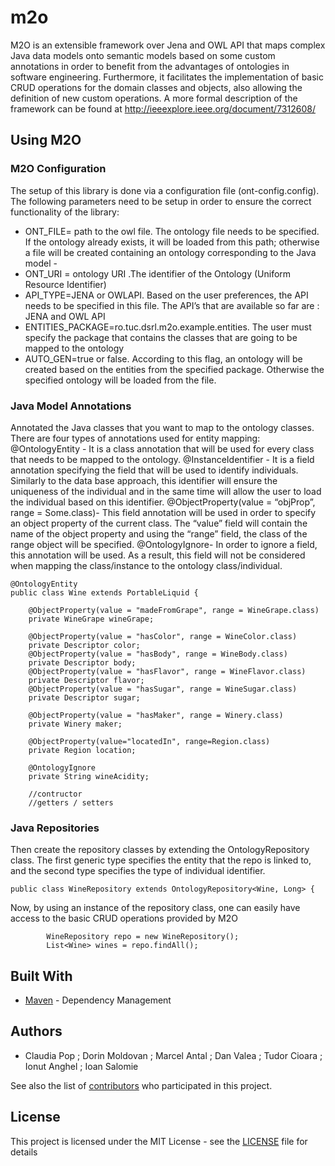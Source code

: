 # m2o

M2O is an extensible framework over Jena and OWL API that maps complex Java data models onto semantic models based on some custom annotations in order to benefit from the advantages of ontologies in software engineering. Furthermore, it facilitates the implementation of basic CRUD operations for the domain classes and objects, also allowing the definition of new custom operations. 
A more formal description of the framework can be found at http://ieeexplore.ieee.org/document/7312608/

## Using M2O

### M2O Configuration

The setup of this library is done via a configuration file (ont-config.config).  The following parameters need to be setup in order to ensure the correct functionality of the library:

* ONT_FILE= path to the owl file. The ontology file needs to be specified. If the ontology already exists, it will be loaded from this path; otherwise a file will be created containing an ontology corresponding to the Java model - 
* ONT_URI = ontology URI .The identifier of the Ontology (Uniform Resource Identifier) 
* API_TYPE=JENA or OWLAPI. Based on the user preferences, the API needs to be specified in this file. The API’s that are available so far are : JENA and OWL API
* ENTITIES_PACKAGE=ro.tuc.dsrl.m2o.example.entities. The user must specify the package that contains the classes that are going to be mapped to the ontology
* AUTO_GEN=true or false. According to this flag, an ontology will be created based on the entities from the specified package. Otherwise the specified ontology will be loaded from the file.

### Java Model Annotations

Annotated the Java classes that you want to map to the ontology classes. There are four types of annotations used for entity mapping:
@OntologyEntity - It is a class annotation that will be used for every class that needs to be mapped to the ontology. 
@InstanceIdentifier - It is a field annotation specifying the field that will be used to identify individuals. Similarly to the data base approach, this identifier will ensure the uniqueness of the individual and in the same time will allow the user to load the individual based on this identifier.
@ObjectProperty(value = “objProp”, range = Some.class)- This field annotation will be used in order to specify an object property of the current class.  The “value” field will contain the name of the object property and using the “range” field, the class of the range object will be specified.
@OntologyIgnore- In order to ignore a field, this annotation will be used. As a result, this field will not be considered when mapping the class/instance to the ontology class/individual.


```
@OntologyEntity
public class Wine extends PortableLiquid {

	@ObjectProperty(value = "madeFromGrape", range = WineGrape.class)
	private WineGrape wineGrape;

	@ObjectProperty(value = "hasColor", range = WineColor.class)
	private Descriptor color;
	@ObjectProperty(value = "hasBody", range = WineBody.class)
	private Descriptor body;
	@ObjectProperty(value = "hasFlavor", range = WineFlavor.class)
	private Descriptor flavor;
	@ObjectProperty(value = "hasSugar", range = WineSugar.class)
	private Descriptor sugar;
	
	@ObjectProperty(value = "hasMaker", range = Winery.class)
	private Winery maker;
	
	@ObjectProperty(value="locatedIn", range=Region.class)
	private Region location;

	@OntologyIgnore
	private String wineAcidity;
    
    //contructor
    //getters / setters
```

### Java Repositories

Then create the repository classes by extending the OntologyRepository class. The first generic type specifies the entity that the repo is linked to, and the second type specifies the type of individual identifier.

```
public class WineRepository extends OntologyRepository<Wine, Long> {
```
Now, by using an instance of the repository class, one can easily have access to the basic CRUD operations provided by M2O
```
        WineRepository repo = new WineRepository();
        List<Wine> wines = repo.findAll();
```


## Built With
* [Maven](https://maven.apache.org/) - Dependency Management

## Authors

* Claudia Pop ;  Dorin Moldovan ;  Marcel Antal ;  Dan Valea ;  Tudor Cioara ;  Ionut Anghel ;  Ioan Salomie

See also the list of [contributors](https://github.com/your/project/contributors) who participated in this project.

## License

This project is licensed under the MIT License - see the [LICENSE](LICENSE) file for details

